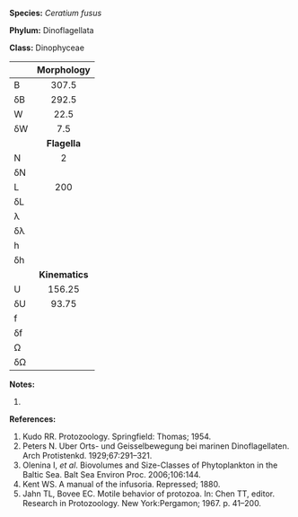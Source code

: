 **Species:** *Ceratium fusus*

**Phylum:** Dinoflagellata

**Class:** Dinophyceae

|    | **Morphology** |
|:-- | :------------: |
| B  | 307.5 |
| δB | 292.5 |
| W  | 22.5 |
| δW | 7.5 |
|    | **Flagella** |
| N  | 2 |
| δN |  |
| L  | 200 |
| δL |  |
| λ  |  |
| δλ |  |
| h  |  |
| δh |  |
|    | **Kinematics** |
| U  | 156.25 |
| δU | 93.75 |
| f  |  |
| δf |  |
| Ω  |  |
| δΩ |  |

**Notes:**

1.

**References:**

1. Kudo RR.  Protozoology.  Springfield:  Thomas; 1954.
1. Peters N.  Uber Orts- und Geisselbewegung bei marinen Dinoflagellaten.  Arch Protistenkd. 1929;67:291–321.
1. Olenina I, *et al*.  Biovolumes and Size-Classes of Phytoplankton in the Baltic Sea.  Balt Sea Environ Proc. 2006;106:144.
1. Kent WS.  A manual of the infusoria.  Repressed; 1880.
1. Jahn TL, Bovee EC. Motile behavior of protozoa. In: Chen TT, editor. Research in Protozoology. New York:Pergamon; 1967. p. 41–200.
